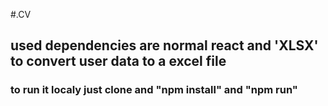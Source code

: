 #.CV
## used dependencies are normal react and 'XLSX' to convert user data to a excel file

### to run it localy just clone and "npm install" and "npm run"



